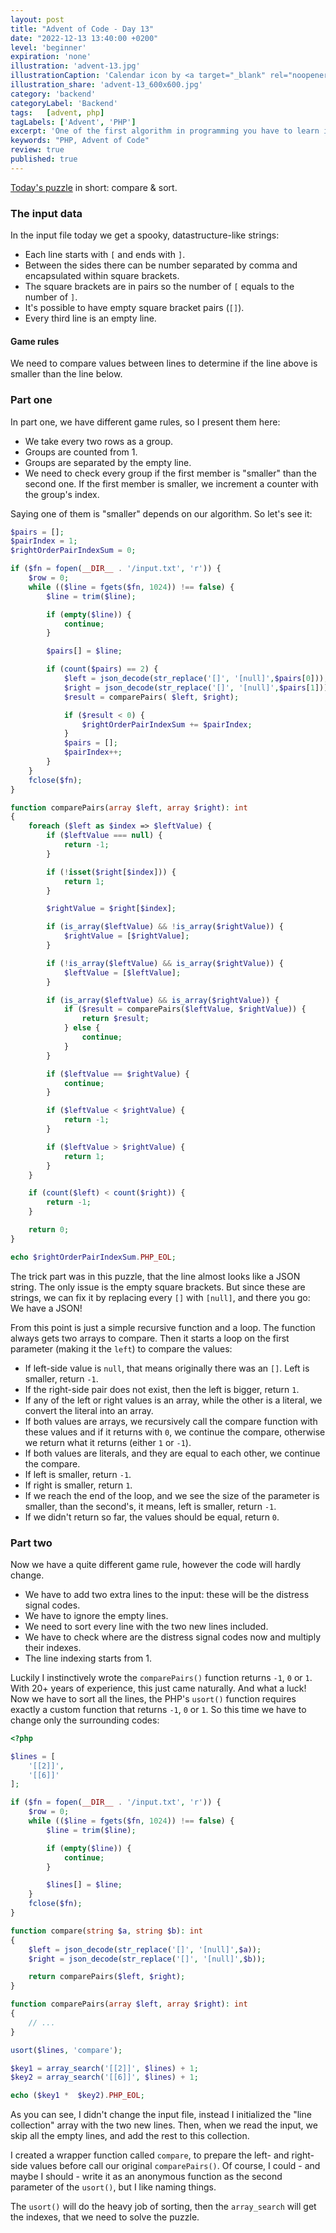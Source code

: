 ```yaml
---
layout: post
title: "Advent of Code - Day 13"
date: "2022-12-13 13:40:00 +0200"
level: 'beginner'
expiration: 'none'
illustration: 'advent-13.jpg'
illustrationCaption: 'Calendar icon by <a target="_blank" rel="noopener" href="https://pixabay.com/users/pinwhalestock-13691058/?utm_source=link-attribution&amp;utm_medium=referral&amp;utm_campaign=image&amp;utm_content=4623521">Kevin Sanderson</a> from <a target="_blank" rel="noopener" href="https://pixabay.com//?utm_source=link-attribution&amp;utm_medium=referral&amp;utm_campaign=image&amp;utm_content=4623521">Pixabay</a>'
illustration_share: 'advent-13_600x600.jpg'
category: 'backend'
categoryLabel: 'Backend'
tags:   [advent, php]
tagLabels: ['Advent', 'PHP']
excerpt: 'One of the first algorithm in programming you have to learn is sorting.'
keywords: "PHP, Advent of Code"
review: true
published: true
---
```


<a href="https://adventofcode.com/2022/day/13" rel="noopener" target="_blank">Today's puzzle</a> in short: compare &amp; sort.

### The input data

In the input file today we get a spooky, datastructure-like strings:

* Each line starts with `[` and ends with `]`.
* Between the sides there can be number separated by comma and encapsulated within square brackets.
* The square brackets are in pairs so the number of `[` equals to the number of `]`.
* It's possible to have empty square bracket pairs (`[]`).
* Every third line is an empty line.

#### Game rules

We need to compare values between lines to determine if the line above is smaller than the line below.

### Part one

In part one, we have different game rules, so I present them here: 
* We take every two rows as a group. 
* Groups are counted from 1. 
* Groups are separated by the empty line. 
* We need to check every group if the first member is "smaller" than the second one. If the first member is smaller, we 
  increment a counter with the group's index.

Saying one of them is "smaller" depends on our algorithm. So let's see it:

```php
$pairs = [];
$pairIndex = 1;
$rightOrderPairIndexSum = 0;

if ($fn = fopen(__DIR__ . '/input.txt', 'r')) {
    $row = 0;
    while (($line = fgets($fn, 1024)) !== false) {
        $line = trim($line);

        if (empty($line)) {
            continue;
        }

        $pairs[] = $line;

        if (count($pairs) == 2) {
            $left = json_decode(str_replace('[]', '[null]',$pairs[0]));
            $right = json_decode(str_replace('[]', '[null]',$pairs[1]));
            $result = comparePairs( $left, $right);

            if ($result < 0) {
                $rightOrderPairIndexSum += $pairIndex;
            }
            $pairs = [];
            $pairIndex++;
        }
    }
    fclose($fn);
}

function comparePairs(array $left, array $right): int
{
    foreach ($left as $index => $leftValue) {
        if ($leftValue === null) {
            return -1;
        }

        if (!isset($right[$index])) {
            return 1;
        }

        $rightValue = $right[$index];

        if (is_array($leftValue) && !is_array($rightValue)) {
            $rightValue = [$rightValue];
        }

        if (!is_array($leftValue) && is_array($rightValue)) {
            $leftValue = [$leftValue];
        }

        if (is_array($leftValue) && is_array($rightValue)) {
            if ($result = comparePairs($leftValue, $rightValue)) {
                return $result;
            } else {
                continue;
            }
        }

        if ($leftValue == $rightValue) {
            continue;
        }

        if ($leftValue < $rightValue) {
            return -1;
        }

        if ($leftValue > $rightValue) {
            return 1;
        }
    }

    if (count($left) < count($right)) {
        return -1;
    }

    return 0;
}

echo $rightOrderPairIndexSum.PHP_EOL;
```

The trick part was in this puzzle, that the line almost looks like a JSON string. The only issue is the empty square brackets.
But since these are strings, we can fix it by replacing every `[]` with `[null]`, and there you go: We have a JSON!

From this point is just a simple recursive function and a loop. The function always gets two arrays to compare. Then it
starts a loop on the first parameter (making it the `left`) to compare the values:

* If left-side value is `null`, that means originally there was an `[]`. Left is smaller, return `-1`.
* If the right-side pair does not exist, then the left is bigger, return `1`.
* If any of the left or right values is an array, while the other is a literal, we convert the literal into an array.
* If both values are arrays, we recursively call the compare function with these values and if it returns with `0`, we 
  continue the compare, otherwise we return what it returns (either `1` or `-1`).
* If both values are literals, and they are equal to each other, we continue the compare.
* If left is smaller, return `-1`.
* If right is smaller, return `1`.
* If we reach the end of the loop, and we see the size of the parameter is smaller, than the second's, it means, left is
  smaller, return `-1`.
* If we didn't return so far, the values should be equal, return `0`.

### Part two

Now we have a quite different game rule, however the code will hardly change. 

* We have to add two extra lines to the input: these will be the distress signal codes.
* We have to ignore the empty lines.
* We need to sort every line with the two new lines included.
* We have to check where are the distress signal codes now and multiply their indexes.
* The line indexing starts from 1.

Luckily I instinctively wrote the `comparePairs()` function returns `-1`, `0` or `1`. With 20+ years of experience, this
just came naturally. And what a luck! Now we have to sort all the lines, the PHP's `usort()` function requires exactly a
custom function that returns `-1`, `0` or `1`. So this time we have to change only the surrounding codes:

```php
<?php

$lines = [
    '[[2]]',
    '[[6]]'
];

if ($fn = fopen(__DIR__ . '/input.txt', 'r')) {
    $row = 0;
    while (($line = fgets($fn, 1024)) !== false) {
        $line = trim($line);

        if (empty($line)) {
            continue;
        }

        $lines[] = $line;
    }
    fclose($fn);
}

function compare(string $a, string $b): int
{
    $left = json_decode(str_replace('[]', '[null]',$a));
    $right = json_decode(str_replace('[]', '[null]',$b));

    return comparePairs($left, $right);
}

function comparePairs(array $left, array $right): int
{
    // ...
}

usort($lines, 'compare');

$key1 = array_search('[[2]]', $lines) + 1;
$key2 = array_search('[[6]]', $lines) + 1;

echo ($key1 *  $key2).PHP_EOL;
```

As you can see, I didn't change the input file, instead I initialized the "line collection" array with the two new lines.
Then, when we read the input, we skip all the empty lines, and add the rest to this collection.

I created a wrapper function called `compare`, to prepare the left- and right-side values before call our original `comparePairs()`.
Of course, I could - and maybe I should - write it as an anonymous function as the second parameter of the `usort()`, but
I like naming things.

The `usort()` will do the heavy job of sorting, then the `array_search` will get the indexes, that we need to solve the 
puzzle.